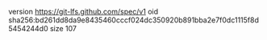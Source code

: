 version https://git-lfs.github.com/spec/v1
oid sha256:bd261dd8da9e8435460cccf024dc350920b891bba2e7f0dc1115f8d5454244d0
size 107
